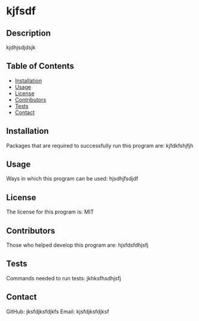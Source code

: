 # kjfsdf

## Description
kjdhjsdjdsjk

## Table of Contents
- [Installation](#installation)
- [Usage](#usage)
- [License](#license)
- [Contributors](#contributors)
- [Tests](#tests)
- [Contact](#contact)

## Installation
Packages that are required to successfully run this program are: kjfdkfshjfjh

## Usage
Ways in which this program can be used: hjsdhjfsdjdf

## License
The license for this program is: MIT

## Contributors
Those who helped develop this program are: hjsfdsfdhjsfj

## Tests
Commands needed to run tests: jkhksfhsdhjsfj

## Contact
GitHub: jksfdjksfdjkfs
Email: kjsfdjksfdjksf
